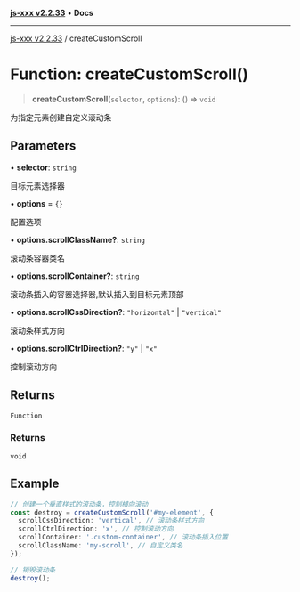 [**js-xxx v2.2.33**](../README.md) • **Docs**

***

[js-xxx v2.2.33](../README.md) / createCustomScroll

# Function: createCustomScroll()

> **createCustomScroll**(`selector`, `options`): () => `void`

为指定元素创建自定义滚动条

## Parameters

• **selector**: `string`

目标元素选择器

• **options** = `{}`

配置选项

• **options.scrollClassName?**: `string`

滚动条容器类名

• **options.scrollContainer?**: `string`

滚动条插入的容器选择器,默认插入到目标元素顶部

• **options.scrollCssDirection?**: `"horizontal"` \| `"vertical"`

滚动条样式方向

• **options.scrollCtrlDirection?**: `"y"` \| `"x"`

控制滚动方向

## Returns

`Function`

### Returns

`void`

## Example

```ts
// 创建一个垂直样式的滚动条，控制横向滚动
const destroy = createCustomScroll('#my-element', {
  scrollCssDirection: 'vertical', // 滚动条样式方向
  scrollCtrlDirection: 'x', // 控制滚动方向
  scrollContainer: '.custom-container', // 滚动条插入位置
  scrollClassName: 'my-scroll', // 自定义类名
});

// 销毁滚动条
destroy();
```
